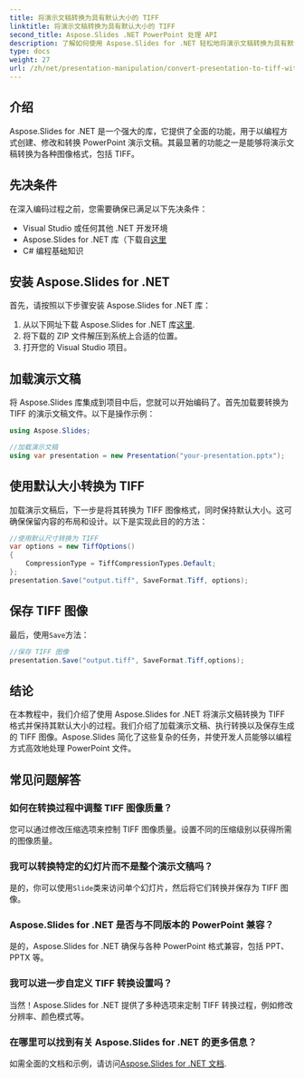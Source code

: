 ```yaml
---
title: 将演示文稿转换为具有默认大小的 TIFF
linktitle: 将演示文稿转换为具有默认大小的 TIFF
second_title: Aspose.Slides .NET PowerPoint 处理 API
description: 了解如何使用 Aspose.Slides for .NET 轻松地将演示文稿转换为具有默认大小的 TIFF 图像。
type: docs
weight: 27
url: /zh/net/presentation-manipulation/convert-presentation-to-tiff-with-default-size/
---
```


## 介绍

Aspose.Slides for .NET 是一个强大的库，它提供了全面的功能，用于以编程方式创建、修改和转换 PowerPoint 演示文稿。其最显著的功能之一是能够将演示文稿转换为各种图像格式，包括 TIFF。

## 先决条件

在深入编码过程之前，您需要确保已满足以下先决条件：

- Visual Studio 或任何其他 .NET 开发环境
- Aspose.Slides for .NET 库（下载自[这里](https://downloads.aspose.com/slides/net)
- C# 编程基础知识

## 安装 Aspose.Slides for .NET

首先，请按照以下步骤安装 Aspose.Slides for .NET 库：

1. 从以下网址下载 Aspose.Slides for .NET 库[这里](https://downloads.aspose.com/slides/net).
2. 将下载的 ZIP 文件解压到系统上合适的位置。
3. 打开您的 Visual Studio 项目。

## 加载演示文稿

将 Aspose.Slides 库集成到项目中后，您就可以开始编码了。首先加载要转换为 TIFF 的演示文稿文件。以下是操作示例：

```csharp
using Aspose.Slides;

//加载演示文稿
using var presentation = new Presentation("your-presentation.pptx");
```

## 使用默认大小转换为 TIFF

加载演示文稿后，下一步是将其转换为 TIFF 图像格式，同时保持默认大小。这可确保保留内容的布局和设计。以下是实现此目的的方法：

```csharp
//使用默认尺寸转换为 TIFF
var options = new TiffOptions()
{
    CompressionType = TiffCompressionTypes.Default;
};
presentation.Save("output.tiff", SaveFormat.Tiff, options);
```

## 保存 TIFF 图像

最后，使用`Save`方法：

```csharp
//保存 TIFF 图像
presentation.Save("output.tiff", SaveFormat.Tiff,options);
```

## 结论

在本教程中，我们介绍了使用 Aspose.Slides for .NET 将演示文稿转换为 TIFF 格式并保持其默认大小的过程。我们介绍了加载演示文稿、执行转换以及保存生成的 TIFF 图像。Aspose.Slides 简化了这些复杂的任务，并使开发人员能够以编程方式高效地处理 PowerPoint 文件。

## 常见问题解答

### 如何在转换过程中调整 TIFF 图像质量？

您可以通过修改压缩选项来控制 TIFF 图像质量。设置不同的压缩级别以获得所需的图像质量。

### 我可以转换特定的幻灯片而不是整个演示文稿吗？

是的，你可以使用`Slide`类来访问单个幻灯片，然后将它们转换并保存为 TIFF 图像。

### Aspose.Slides for .NET 是否与不同版本的 PowerPoint 兼容？

是的，Aspose.Slides for .NET 确保与各种 PowerPoint 格式兼容，包括 PPT、PPTX 等。

### 我可以进一步自定义 TIFF 转换设置吗？

当然！Aspose.Slides for .NET 提供了多种选项来定制 TIFF 转换过程，例如修改分辨率、颜色模式等。

### 在哪里可以找到有关 Aspose.Slides for .NET 的更多信息？

如需全面的文档和示例，请访问[Aspose.Slides for .NET 文档](https://reference.aspose.com/slides/net).